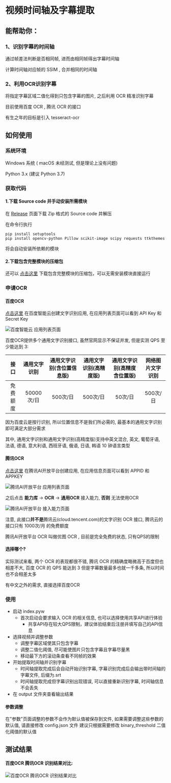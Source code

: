 # 视频时间轴及字幕提取


## 能帮助你：
### 1、识别字幕的时间轴
通过帧差法判断是否相同帧, 进而由相同帧得出字幕时间轴

计算时间轴对应帧的 SSIM , 合并相同的时间轴

### 2、利用OCR识别字幕
将指定字幕区域二值化得到只包含字幕的图片, 之后利用 OCR 精准识别字幕

目前使用百度 OCR , 腾讯 OCR 的接口

有生之年的目标是引入 tesseract-ocr


## 如何使用
### 系统环境
Windows 系统 ( macOS 未经测试, 但是理论上没有问题)

Python 3.x (建议 Python 3.7)

### 获取代码
#### 1.下载 Source code 并手动安装所需模块
在 [Release](https://github.com/drsanwujiang/video-timeline-and-subtitle-extract/releases)
页面下载 Zip 格式的 Source code 并解压

在命令行执行

    pip install setuptools
    pip install opencv-python Pillow scikit-image scipy requests ttkthemes
    
将会自动安装所依赖的模块

#### 2.下载包含完整模块的压缩包 
还可以 [点击这里](https://starcloud.cloud/s/E5Wk454FnMKDQF4)
下载包含完整模块的压缩包，可以无需安装模块直接运行

### 申请OCR
#### 百度OCR
[点击这里](https://console.bce.baidu.com/ai/#/ai/ocr/app/create)
在百度智能云创建文字识别应用, 在应用列表页面可以看到 API Key 和 Secret Key

![百度智能云 应用列表页面](https://starcloud.cloud/s/mEEGKoE6f2jHpKz/download "百度智能云 应用列表页面")

百度OCR提供多个通用文字识别接口, 虽然官网显示不保证并发, 但是实测 QPS 至少能达到 3:

|   接口   | 通用文字识别 | 通用文字识别(含位置信息版) | 通用文字识别(高精度版) | 通用文字识别(高精度含位置版) | 网络图片文字识别 |
| :------: | :---------: | :----------------------: | :-------------------: | :------------------------: | :--------------:|
| 免费额度 |  50000次/日  |         500次/日         |        500次/日        |          50次/日           |     500次/日    |

因为百度云是按行识别, 所以位置信息不是我们所必需的, 最基本的通用文字识别即可满足大部分需求

其中, 通用文字识别和通用文字识别(高精度版)支持中英文混合, 英文, 葡萄牙语, 法语, 德语, 意大利语, 西班牙语, 俄语, 日语, 韩语 10 钟语言类型

#### 腾讯OCR
[点击这里](https://ai.qq.com/console/application/create-app)
在腾讯AI开放平台创建应用, 在应用信息页面可以看到 APPID 和 APPKEY

![腾讯AI开放平台 应用列表页面](https://starcloud.cloud/s/3rKDnt7tGD8sWNA/download "腾讯AI开放平台 应用列表页面")

之后点击 **能力库** -> **OCR** -> **通用OCR** 接入能力, **否则** 无法使用OCR

![腾讯AI开放平台 接入能力页面](https://starcloud.cloud/s/ocCkxanfMeWi8M3/download "腾讯AI开放平台 接入能力页面")

注意, 此接口**并不是**腾讯云(cloud.tencent.com)的文字识别 OCR 接口, 腾讯云的接口只有 1000次/月 的免费额度

腾讯AI开放平台 OCR 叫做优图 OCR , 目前是完全免费的状态, 只有QPS的限制

#### 选择哪个?
实际测试来看, 两个 OCR 的表现都很不错, 腾讯 OCR 的精确度略微高于百度但也相差不大, 百度 OCR 的 QPS 能达到 3 但是字幕数量最多也就一千多条, 所以时间也不会相差太多

有中文之外的需求, 直接选择百度OCR

### 使用
* 启动 index.pyw
    + 首次启动会要求输入 OCR 的相关信息, 也可以选择使用共享API进行体验
        + 共享API存在较大QPS限制，建议体验结束后注册并填写自己的API信息
* 选择视频并调整参数
    + 调整字幕区域使其只包含字幕
    + 调整二值化阈值, 尽可能使图片只包含字幕且字幕尽量黑
    + 移动最下方的滚动条查看不同帧的效果
* 开始提取时间轴并识别字幕
    + 时间轴提取完成后会自动开始识别字幕, 字幕识别完成后会输出带时间轴的字幕文件, 后缀为.srt
    + 时间轴提取完成但字幕识别出现错误, 可以直接重新识别字幕, 时间轴信息不会丢失
* 在 output 文件夹查看输出结果

#### 参数调整
在"参数"页面调整的参数不会作为默认值被保存到文件, 如果需要调整这些参数的默认值, 请直接修改 config.json 文件
建议只根据需要修改 binary_threshold 二值化阈值的默认值


## 测试结果
#### 百度OCR 腾讯OCR 识别结果对比:

![百度OCR 腾讯OCR 识别结果对比](https://starcloud.cloud/s/FJTNNwG9GbyTYQE/download "百度OCR 腾讯OCR 识别结果对比")